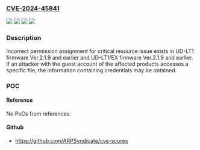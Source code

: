 ### [CVE-2024-45841](https://cve.mitre.org/cgi-bin/cvename.cgi?name=CVE-2024-45841)
![](https://img.shields.io/static/v1?label=Product&message=UD-LT1%2FEX&color=blue)
![](https://img.shields.io/static/v1?label=Product&message=UD-LT1&color=blue)
![](https://img.shields.io/static/v1?label=Version&message=firmware%20Ver.2.1.9%20and%20earlier%20&color=brightgreen)
![](https://img.shields.io/static/v1?label=Vulnerability&message=Incorrect%20permission%20assignment%20for%20critical%20resource&color=brightgreen)

### Description

Incorrect permission assignment for critical resource issue exists in UD-LT1 firmware Ver.2.1.9 and earlier and UD-LT1/EX firmware Ver.2.1.9 and earlier. If an attacker with the guest account of the affected products accesses a specific file, the information containing credentials may be obtained.

### POC

#### Reference
No PoCs from references.

#### Github
- https://github.com/ARPSyndicate/cve-scores

